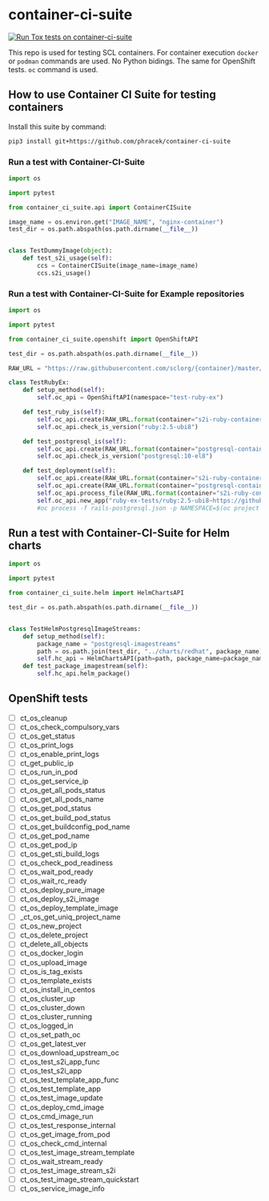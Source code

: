 # container-ci-suite

[![Run Tox tests on container-ci-suite](https://github.com/sclorg/container-ci-suite/actions/workflows/python-tests.yml/badge.svg)](https://github.com/sclorg/container-ci-suite/actions/workflows/python-tests.yml)


This repo is used for testing SCL containers. For container execution `docker` or `podman` commands are used.
No Python bidings. The same for OpenShift tests. `oc` command is used.

##  How to use Container CI Suite for testing containers

Install this suite by command:

```bash
pip3 install git+https://github.com/phracek/container-ci-suite
```

### Run a test with Container-CI-Suite

```python
import os

import pytest

from container_ci_suite.api import ContainerCISuite

image_name = os.environ.get("IMAGE_NAME", "nginx-container")
test_dir = os.path.abspath(os.path.dirname(__file__))


class TestDummyImage(object):
    def test_s2i_usage(self):
        ccs = ContainerCISuite(image_name=image_name)
        ccs.s2i_usage()

```

### Run a test with Container-CI-Suite for Example repositories

```python
import os

import pytest

from container_ci_suite.openshift import OpenShiftAPI

test_dir = os.path.abspath(os.path.dirname(__file__))

RAW_URL = "https://raw.githubusercontent.com/sclorg/{container}/master/{dir}/{filename}.json"

class TestRubyEx:
    def setup_method(self):
        self.oc_api = OpenShiftAPI(namespace="test-ruby-ex")

    def test_ruby_is(self):
        self.oc_api.create(RAW_URL.format(container="s2i-ruby-container", dir="imagestreams", filename="ruby-rhel.json"))
        self.oc_api.check_is_version("ruby:2.5-ubi8")

    def test_postgresql_is(self):
        self.oc_api.create(RAW_URL.format(container="postgresql-container", dir="imagestreams", filename="postgresql-rhel.json"))
        self.oc_api.check_is_version("postgresql:10-el8")

    def test_deployment(self):
        self.oc_api.create(RAW_URL.format(container="s2i-ruby-container", dir="imagestreams", filename="ruby-rhel.json"))
        self.oc_api.create(RAW_URL.format(container="postgresql-container", dir="imagestreams", filename="postgresql-rhel.json"))
        self.oc_api.process_file(RAW_URL.format(container="s2i-ruby-container", dir="examples", filename="rails-postgresql-persistent.json"))
        self.oc_api.new_app("ruby-ex-tests/ruby:2.5-ubi8~https://github.com/sclorg/ruby-ex")
        #oc process -f rails-postgresql.json -p NAMESPACE=$(oc project -q) | oc create -f -
```

## Run a test with Container-CI-Suite for Helm charts

```python
import os

import pytest

from container_ci_suite.helm import HelmChartsAPI

test_dir = os.path.abspath(os.path.dirname(__file__))


class TestHelmPostgresqlImageStreams:
    def setup_method(self):
        package_name = "postgresql-imagestreams"
        path = os.path.join(test_dir, "../charts/redhat", package_name)
        self.hc_api = HelmChartsAPI(path=path, package_name=package_name, version="0.0.1")
    def test_package_imagestream(self):
        self.hc_api.helm_package()

```

## OpenShift tests

* [ ] ct_os_cleanup
* [ ] ct_os_check_compulsory_vars
* [ ] ct_os_get_status
* [ ] ct_os_print_logs
* [ ] ct_os_enable_print_logs
* [ ] ct_get_public_ip
* [ ] ct_os_run_in_pod
* [ ] ct_os_get_service_ip
* [ ] ct_os_get_all_pods_status
* [ ] ct_os_get_all_pods_name
* [ ] ct_os_get_pod_status
* [ ] ct_os_get_build_pod_status
* [ ] ct_os_get_buildconfig_pod_name
* [ ] ct_os_get_pod_name
* [ ] ct_os_get_pod_ip
* [ ] ct_os_get_sti_build_logs
* [ ] ct_os_check_pod_readiness
* [ ] ct_os_wait_pod_ready
* [ ] ct_os_wait_rc_ready
* [ ] ct_os_deploy_pure_image
* [ ] ct_os_deploy_s2i_image
* [ ] ct_os_deploy_template_image
* [ ] _ct_os_get_uniq_project_name
* [ ] ct_os_new_project
* [ ] ct_os_delete_project
* [ ] ct_delete_all_objects
* [ ] ct_os_docker_login
* [ ] ct_os_upload_image
* [ ] ct_os_is_tag_exists
* [ ] ct_os_template_exists
* [ ] ct_os_install_in_centos
* [ ] ct_os_cluster_up
* [ ] ct_os_cluster_down
* [ ] ct_os_cluster_running
* [ ] ct_os_logged_in
* [ ] ct_os_set_path_oc
* [ ] ct_os_get_latest_ver
* [ ] ct_os_download_upstream_oc
* [ ] ct_os_test_s2i_app_func
* [ ] ct_os_test_s2i_app
* [ ] ct_os_test_template_app_func
* [ ] ct_os_test_template_app
* [ ] ct_os_test_image_update
* [ ] ct_os_deploy_cmd_image
* [ ] ct_os_cmd_image_run
* [ ] ct_os_test_response_internal
* [ ] ct_os_get_image_from_pod
* [ ] ct_os_check_cmd_internal
* [ ] ct_os_test_image_stream_template
* [ ] ct_os_wait_stream_ready
* [ ] ct_os_test_image_stream_s2i
* [ ] ct_os_test_image_stream_quickstart
* [ ] ct_os_service_image_info
